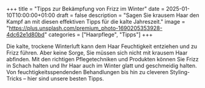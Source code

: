 +++
title = "Tipps zur Bekämpfung von Frizz im Winter"
date = 2025-01-10T10:00:00+01:00
draft = false
description = "Sagen Sie krausem Haar den Kampf an mit diesen effektiven Tipps für die kalte Jahreszeit."
image = "https://plus.unsplash.com/premium_photo-1690205353928-4dc62e1d80bd"
categories = ["Haarpflege", "Tipps"]
+++

Die kalte, trockene Winterluft kann dem Haar Feuchtigkeit entziehen und zu Frizz führen. Aber keine Sorge, Sie müssen sich nicht mit krausem Haar abfinden. Mit den richtigen Pflegetechniken und Produkten können Sie Frizz in Schach halten und Ihr Haar auch im Winter glatt und geschmeidig halten. Von feuchtigkeitsspendenden Behandlungen bis hin zu cleveren Styling-Tricks – hier sind unsere besten Tipps.
